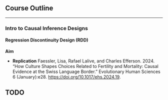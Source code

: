 

## Course Outline



---
### Intro to Causal Inference Designs

#### Regression Discontinuity Design (RDD)
**Aim**

- **Replication** Faessler, Lisa, Rafael Lalive, and Charles Efferson. 2024. “How Culture Shapes Choices Related to Fertility and Mortality: Causal Evidence at the Swiss Language Border.” Evolutionary Human Sciences 6 (January):e28. https://doi.org/10.1017/ehs.2024.19.



## TODO 


